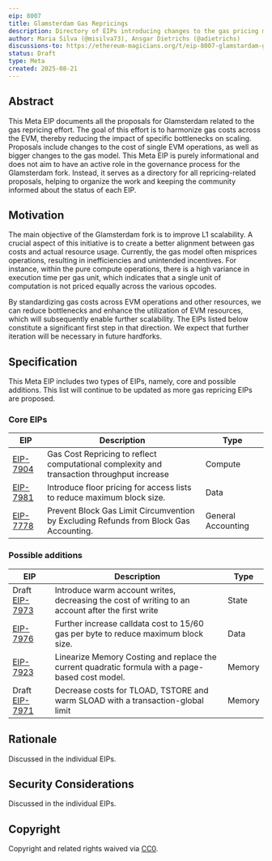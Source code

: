 ```yaml
---
eip: 8007
title: Glamsterdam Gas Repricings
description: Directory of EIPs introducing changes to the gas pricing model for the Glamsterdam fork
author: Maria Silva (@misilva73), Ansgar Dietrichs (@adietrichs)
discussions-to: https://ethereum-magicians.org/t/eip-8007-glamstardam-gas-repricings-meta-eip/25206
status: Draft
type: Meta
created: 2025-08-21
---
```



## Abstract

This Meta EIP documents all the proposals for Glamsterdam related to the gas repricing effort. The goal of this effort is to harmonize gas costs across the EVM, thereby reducing the impact of specific bottlenecks on scaling. Proposals include changes to the cost of single EVM operations, as well as bigger changes to the gas model. This Meta EIP is purely informational and does not aim to have an active role in the governance process for the Glamsterdam fork. Instead, it serves as a directory for all repricing-related proposals, helping to organize the work and keeping the community informed about the status of each EIP.

## Motivation

The main objective of the Glamsterdam fork is to improve L1 scalability. A crucial aspect of this initiative is to create a better alignment between gas costs and actual resource usage. Currently, the gas model often misprices operations, resulting in inefficiencies and unintended incentives. For instance, within the pure compute operations, there is a high variance in execution time per gas unit, which indicates that a single unit of computation is not priced equally across the various opcodes.

By standardizing gas costs across EVM operations and other resources, we can reduce bottlenecks and enhance the utilization of EVM resources, which will subsequently enable further scalability. The EIPs listed below constitute a significant first step in that direction. We expect that further iteration will be necessary in future hardforks.

## Specification

This Meta EIP includes two types of EIPs, namely, core and possible additions. This list will continue to be updated as more gas repricing EIPs are proposed.

### Core EIPs

| EIP | Description | Type |
| -------- | -------- | -------- |
| [EIP-7904](./eip-7904.md)| Gas Cost Repricing to reflect computational complexity and transaction throughput increase | Compute |
| [EIP-7981](./eip-7981.md)| Introduce floor pricing for access lists to reduce maximum block size. | Data |
| [EIP-7778](./eip-7778.md)| Prevent Block Gas Limit Circumvention by Excluding Refunds from Block Gas Accounting. | General Accounting |

### Possible additions

| EIP | Description | Type |
| -------- | -------- | -------- |
| Draft [EIP-7973](./eip-7973.md)| Introduce warm account writes, decreasing the cost of writing to an account after the first write | State |
| [EIP-7976](./eip-7976.md)| Further increase calldata cost to 15/60 gas per byte to reduce maximum block size. | Data |
| [EIP-7923](./eip-7923.md)| Linearize Memory Costing and replace the current quadratic formula with a page-based cost model. | Memory |
| Draft [EIP-7971](./eip-7971.md)| Decrease costs for TLOAD, TSTORE and warm SLOAD with a transaction-global limit | Memory |

## Rationale

Discussed in the individual EIPs.

## Security Considerations

Discussed in the individual EIPs.

## Copyright

Copyright and related rights waived via [CC0](../LICENSE.md).
